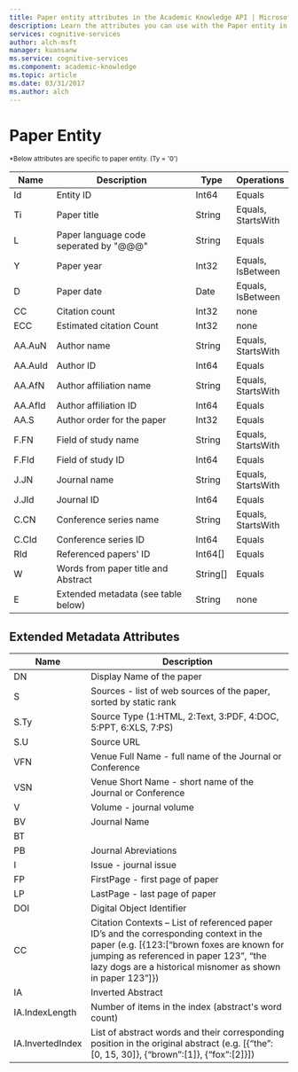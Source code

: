 ```yaml
---
title: Paper entity attributes in the Academic Knowledge API | Microsoft Docs
description: Learn the attributes you can use with the Paper entity in the Academic Knowledge API in Cognitive Services.
services: cognitive-services
author: alch-msft
manager: kuansanw
ms.service: cognitive-services
ms.component: academic-knowledge
ms.topic: article
ms.date: 03/31/2017
ms.author: alch
---
```


# Paper Entity

<sub>
*Below attributes are specific to paper entity. (Ty = '0')
</sub>


Name	|Description	            						|Type       | Operations
------- | ------------------------------------------------- | --------- | ----------------------------
Id		|Entity ID											|Int64		|Equals
Ti		|Paper title										|String		|Equals,<br/>StartsWith
L 		|Paper language code seperated by "\@@@"			|String		|Equals
Y		|Paper year											|Int32		|Equals,<br/>IsBetween
D		|Paper date											|Date		|Equals,<br/>IsBetween
CC		|Citation count										|Int32		|none  
ECC		|Estimated citation Count							|Int32		|none
AA.AuN	|Author name 										|String		|Equals,<br/>StartsWith
AA.AuId	|Author ID											|Int64		|Equals
AA.AfN	|Author affiliation name							|String		|Equals,<br/>StartsWith
AA.AfId	|Author affiliation ID								|Int64		|Equals
AA.S	|Author order for the paper							|Int32		|Equals
F.FN	|Field of study name 								|String		|Equals,<br/>StartsWith
F.FId	|Field of study ID									|Int64		|Equals
J.JN	|Journal name										|String		|Equals,<br/>StartsWith
J.JId	|Journal ID											|Int64		|Equals
C.CN	|Conference series name								|String		|Equals,<br/>StartsWith
C.CId	|Conference series ID								|Int64		|Equals
RId	    |Referenced papers' ID								|Int64[]	|Equals
W       |Words from paper title and Abstract 				|String[] 	|Equals
E		|Extended metadata (see table below) 				|String 	|none  
		


## Extended Metadata Attributes ##

Name    | Description               
--------|---------------------------	
DN		| Display Name of the paper 
S		| Sources - list of web sources of the paper, sorted by static rank
S.Ty	| Source Type (1:HTML, 2:Text, 3:PDF, 4:DOC, 5:PPT, 6:XLS, 7:PS)
S.U		| Source URL
VFN		| Venue Full Name - full name of the Journal or Conference
VSN		| Venue Short Name - short name of the Journal or Conference
V		| Volume - journal volume
BV		| Journal Name
BT		| 
PB		| Journal Abreviations
I 		| Issue - journal issue
FP		| FirstPage - first page of paper
LP 		| LastPage - last page of paper
DOI		| Digital Object Identifier
CC 		| Citation Contexts – List of referenced paper ID’s and the corresponding context in the paper (e.g. [{123:[“brown foxes are known for jumping as referenced in paper 123”, “the lazy dogs are a historical misnomer as shown in paper 123”]})
IA		| Inverted Abstract
IA.IndexLength|	Number of items in the index (abstract's word count)
IA.InvertedIndex| List of abstract words and their corresponding position in the original abstract (e.g. [{“the”:[0, 15, 30]}, {“brown”:[1]}, {“fox”:[2]}])
